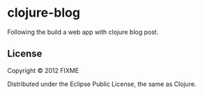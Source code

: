 # clojure-blog
Following the build a web app with clojure blog post.

## License

Copyright © 2012 FIXME

Distributed under the Eclipse Public License, the same as Clojure.
